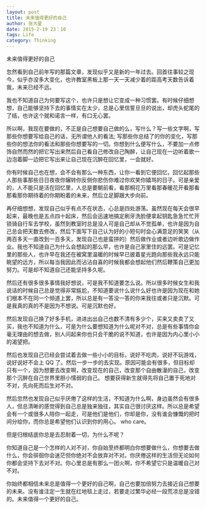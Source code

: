 ```yaml
---
layout: post
title: 未来值得更好的自己
author: 张大星
date: 2015-2-19 23：10
tags: Life
category: Thinking
---
```

未来值得更好的自己




忽然看到自己前年写的那篇文章，发现似乎又是新的一年过去。回首往事较之现今，似乎亦没多大变化，也许教室黑板上那一天一天减少着的距高考天数告诉着我，未来已经不远。

我也不知道自己为何要写这个，也许只是想让它变成一种习惯罢。有时候仔细想想，自己能够坚持下去的事情实在太少，总是心里信誓旦旦的说出，却虎头蛇尾的了结，也许这个就和诺言一样，有口无心罢。

所以啊，我现在要做的，不正是自己想要自己做的么，写什么？写一些文字啊，写那些你想要写给自己的话，无所谓他人的看法; 写那些你总结了的你的变化，写那些你的想法你的看法和那些你想要写的一切。你想到什么便写什么，不要加一点修饰自然而然的把它写出来然后自己看自己修改自己陶醉，让自己现在一边听着歌一边泡着脚一边把它写出来让自己现在沉醉在回忆里，一会就好。

你有时候自己也在想，会不会有那么一种东西，让你一看到它便回忆，回忆起那些人那些事那些日日夜夜你辗转你反侧你悲伤你难过你欢笑你嬉骂的日子。可是亲爱的，人不能只是活在回忆里，人总是要朝前看，看那桐花万里看那春暖花开看那看那看那你期待着的你期盼着的未来，然后立足脚跟大步向前。

再仔细想想，发现自己似乎有点不在状态，心总是四处游荡。虽然现在每天会很早起来，最晚也是五点四十起床，然后会迅速地搞定刷牙洗脸便拿起钥匙急急忙忙开锁骑自行车去学校，虽然到教室时总是没人可是自己却从不觉孤单，也许是因为自己总会把天数去修改，然后下面写下自己认为好的小短句时会心满意足的笑笑（从两百多天一直改到一百多天，发现自己也是蛮拼的）然后做作业或者边听歌边做作业。我也不知道自己为什么会想起的那么早，也许是自己家里住的远罢。可是记忆里的那些人，也许早在我还在被窝里温暖的时候早已披着星光跑向那些我永远只能眺望的远方，所以每当我因此而沾沾自喜的时候我都会想起他们然后鞭策自己更加努力。可是却不知道自己还能坚持多久呢。

然后还有很多很多事情我好想说，可是我不知道要怎么说。所以很多时候女生和我说话的时候自己总是觉得非常尴尬，不知道要说什么说什么好也许是因为现在和她们根本不在同一个频道上罢，所以总是有一答没一答的你来我往或者只是沉默。可是我真的真的不是因为不想说。可是沉默也好。

然后发现自己换了好多手机，进进出出自己也数不清有多少个，买来又卖卖了又买，我也不知道为什么，可是为什么要想知道为什么呢对不对，总是有些事情你会毫无理由的想去做，别人问起来你也只会干脆的说不知道，也许是因为内心里小小的渴望把。

然后也发现自己已经会尝试着去做一些小小的目标，说好不吃肉，说好不玩游戏，说好说好不会上 QQ 了。然后一步一步的去实现。原因可能会有很多，但目标却只有一个，因为想要去改变啊，改变现在的自己，改变那个自由散漫的自己，改变那个沉醉在自己世界里胆小懦弱的自己。 想要获得新生就得先将自己置于死地对不对，先向死而后生对不对。

然后忽然也发现自己似乎厌倦了这样的生活，不知道为什么啊，身边虽然会有很多人，但总清晰的感觉得到自己总是独来独往，其实自己很讨厌这样。所以总是希望会有一个或很多人陪你一起走，可是他们是他们，你却是你，没有谁会慷慨的把时间分给你，而你总是希望他们认识到你的用心。 who care。

但是归根结底你总是去忍耐着一切，为什么不呢？

你知道自己是一个怎样的人对不对，你自始至终都明白你想要做什么，你想要去做什么，你会徘徊你会迷茫但你绝对不会放弃对不对。你厌倦这样的生活但无论如何你都会坚持下去对不对。你心里总是有那么一团火啊，你不希望它只是温暖自己对不对。

你始终都相信未来总是值得一个更好的自己啊，自己也要加倍努力去接近自己想要的未来。没有谁注定一生就在红地毯上走过，若要走过繁华必经一段荒凉总是没错的。未来值得一个更好的自己。
